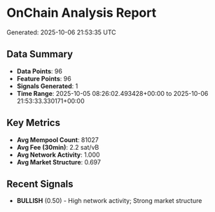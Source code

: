 # OnChain Analysis Report
Generated: 2025-10-06 21:53:35 UTC

## Data Summary
- **Data Points**: 96
- **Feature Points**: 96
- **Signals Generated**: 1
- **Time Range**: 2025-10-05 08:26:02.493428+00:00 to 2025-10-06 21:53:33.330171+00:00

## Key Metrics
- **Avg Mempool Count**: 81027
- **Avg Fee (30min)**: 2.2 sat/vB
- **Avg Network Activity**: 1.000
- **Avg Market Structure**: 0.697

## Recent Signals
- **BULLISH** (0.50) - High network activity; Strong market structure
